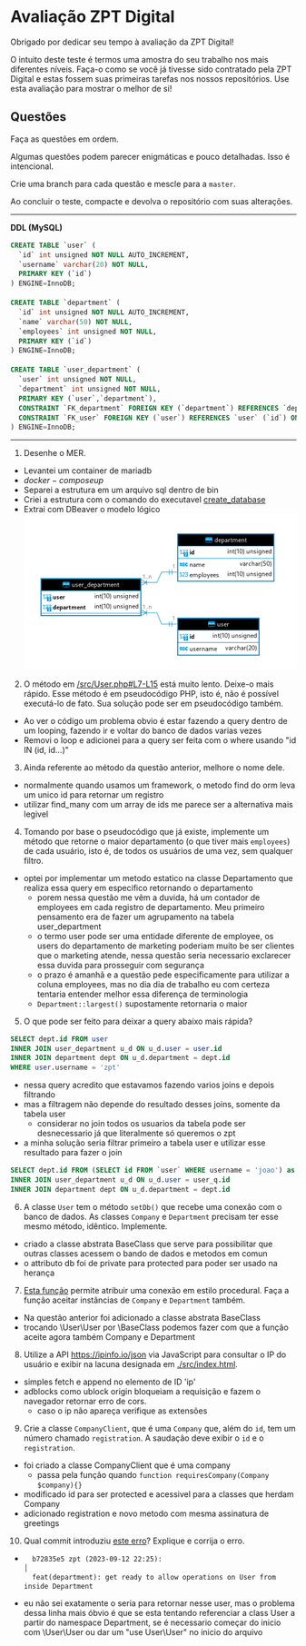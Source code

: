 # Avaliação ZPT Digital

Obrigado por dedicar seu tempo à avaliação da ZPT Digital!

O intuito deste teste é termos uma amostra do seu trabalho nos mais diferentes níveis. Faça-o como se você já tivesse sido contratado pela ZPT Digital e estas fossem suas primeiras tarefas nos nossos repositórios. Use esta avaliação para mostrar o melhor de si!

## Questões
Faça as questões em ordem.

Algumas questões podem parecer enigmáticas e pouco detalhadas. Isso é intencional.

Crie uma branch para cada questão e mescle para a `master`.

Ao concluir o teste, compacte e devolva o repositório com suas alterações.

---------------------
**DDL (MySQL)**
```sql
CREATE TABLE `user` (
  `id` int unsigned NOT NULL AUTO_INCREMENT,
  `username` varchar(20) NOT NULL,
  PRIMARY KEY (`id`)
) ENGINE=InnoDB;

CREATE TABLE `department` (
  `id` int unsigned NOT NULL AUTO_INCREMENT,
  `name` varchar(50) NOT NULL,
  `employees` int unsigned NOT NULL,
  PRIMARY KEY (`id`)
) ENGINE=InnoDB;

CREATE TABLE `user_department` (
  `user` int unsigned NOT NULL,
  `department` int unsigned NOT NULL,
  PRIMARY KEY (`user`,`department`),
  CONSTRAINT `FK_department` FOREIGN KEY (`department`) REFERENCES `department` (`id`) ON DELETE RESTRICT ON UPDATE RESTRICT,
  CONSTRAINT `FK_user` FOREIGN KEY (`user`) REFERENCES `user` (`id`) ON DELETE RESTRICT ON UPDATE RESTRICT
) ENGINE=InnoDB;
```
---------------------

1) Desenhe o MER.

* Levantei um container de mariadb 
*   $docker-compose up$
* Separei a estrutura em um arquivo sql dentro de bin
* Criei a estrutura com o comando do executavel [create_database](./bin/create_database)
* Extrai com DBeaver o modelo lógico
![](./images/ex_1_der.png)


2) O método em [/src/User.php#L7-L15](./src/User.php#L4-L11) está muito lento. Deixe-o mais rápido. Esse método é em pseudocódigo PHP, isto é, não é possível executá-lo de fato. Sua solução pode ser em pseudocódigo também.

* Ao ver o código um problema obvio é estar fazendo a query dentro de um looping, fazendo ir e voltar do banco de dados varias vezes
* Removi o loop e adicionei para a query ser feita com o where usando "id IN (id, id...)"

3) Ainda referente ao método da questão anterior, melhore o nome dele.

* normalmente quando usamos um framework, o metodo find do orm leva um unico id para retornar um registro
* utilizar find_many com um array de ids me parece ser a alternativa mais legivel

4) Tomando por base o pseudocódigo que já existe, implemente um método que retorne o maior departamento (o que tiver mais `employees`) de cada usuário, isto é, de todos os usuários de uma vez, sem qualquer filtro.

* optei por implementar um metodo estatico na classe Departamento que realiza essa query em especifico retornando o departamento
    * porem nessa questão me vêm a duvida, há um contador de employees em cada registro de departamento. Meu primeiro pensamento era de fazer um agrupamento na tabela user_department
    * o termo user pode ser uma entidade diferente de employee, os users do departamento de marketing poderiam muito be ser clientes que o marketing atende, nessa questão seria necessario exclarecer essa duvida para prosseguir com segurança
    * o prazo é amanhã e a questão pede especificamente para utilizar a coluna employees, mas no dia dia de trabalho eu com certeza tentaria entender melhor essa diferença de terminologia
    * `Department::largest()` supostamente retornaria o maior


5) O que pode ser feito para deixar a query abaixo mais rápida?

```sql
SELECT dept.id FROM user
INNER JOIN user_department u_d ON u_d.user = user.id
INNER JOIN department dept ON u_d.department = dept.id
WHERE user.username = 'zpt'
```

* nessa query acredito que estavamos fazendo varios joins e depois filtrando
* mas a filtragem não depende do resultado desses joins, somente da tabela user
    * considerar no join todos os usuarios da tabela pode ser desnecessario já que literalmente só queremos o zpt
* a minha solução seria filtrar primeiro a tabela user e utilizar esse resultado para fazer o join

```sql
SELECT dept.id FROM (SELECT id FROM `user` WHERE username = 'joao') as user_q
INNER JOIN user_department u_d ON u_d.user = user_q.id
INNER JOIN department dept ON u_d.department = dept.id
```

6) A classe `User` tem o método `setDb()` que recebe uma conexão com o banco de dados. As classes `Company` e `Department` precisam ter esse mesmo método, idêntico. Implemente.

* criado a classe abstrata BaseClass que serve para possibilitar que outras classes acessem o bando de dados e metodos em comun
* o attributo db foi de private para protected para poder ser usado na herança

7) [Esta função](./src/Utils.php#L4) permite atribuir uma conexão em estilo procedural. Faça a função aceitar instâncias de `Company` e `Department` também.

* Na questão anterior foi adicionado a classe abstrata BaseClass
* trocando \User\User por \BaseClass podemos fazer com que a função aceite agora também Company e Department

8) Utilize a API https://ipinfo.io/json via JavaScript para consultar o IP do usuário e exibir na lacuna designada em [./src/index.html](./src/index.html).

* simples fetch e append no elemento de ID 'ip'
* adblocks como ublock origin bloqueiam a requisição e fazem o navegador retornar erro de cors.
    * caso o ip não apareça verifique as extensões

9) Crie a classe `CompanyClient`, que é uma `Company` que, além do `id`, tem um número chamado `registration`. A saudação deve exibir o `id` e o `registration`.

* foi criado a classe CompanyClient que é uma company
    * passa pela função quando  `function requiresCompany(Company $company){}`
* modificado id para ser protected e acessivel para a classes que herdam Company
* adicionado registration e novo metodo com mesma assinatura de greetings

10) Qual commit introduziu [este erro](./src/Department.php#L10)? Explique e corrija o erro.

* ``` 
    b72835e5 zpt (2023-09-12 22:25):                                               │
    feat(department): get ready to allow operations on User from inside Department
   ```
* eu não sei exatamente o seria para retornar nesse user, mas o problema dessa linha mais 
    óbvio é que se esta tentando referenciar a class User a partir do namespace Department, 
    se é necessario começar do inicio com \User\User ou dar um "use User\User" no inicio do arquivo
